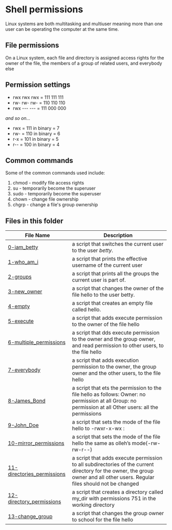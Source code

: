 # Shell permissions
Linux systems are both multitasking and multiuser meaning more than one user can be operating the computer at the same time.

## File permissions
On a Linux system, each file and directory is assigned access rights for the owner of the file, the members of a group of related users, and everybody else

## Permission settings
* rwx rwx rwx = 111 111 111
* rw- rw- rw- = 110 110 110
* rwx --- --- = 111 000 000

*and so on...*

* rwx = 111 in binary = 7
* rw- = 110 in binary = 6
* r-x = 101 in binary = 5
* r-- = 100 in binary = 4

## Common commands
Some of the common commands used include:

1. chmod - modify file access rights
2. su - temporarily become the superuser
3. sudo - temporarily become the superuser
4. chown - change file ownership
5. chgrp - change a file's group ownership

## Files in this folder

|File Name|Description|
|---------|-----------| 
|[0-iam_betty](0-iam_betty)|a script that switches the current user to the user *betty*.| 
|[1-who_am_i](1-who_am_i)|a script that prints the effective username of the current user| 
|[2-groups](2-groups)|a script that prints all the groups the current user is part of.| 
|[3-new_owner](3-new_owner)|a script that changes the owner of the file hello to the user betty.| 
|[4-empty](4-empty)|a script that creates an empty file called hello.| 
|[5-execute](5-execute)|a script that adds execute permission to the owner of the file hello | 
|[6-multiple_permissions](6-multiple_permissions)|a script that dds execute permission to the owner and the group owner, and read permission to other users, to the file hello | 
|[7-everybody](7-everybody)|a script that adds execution permission to the owner, the group owner and the other users, to the file hello| 
|[8-James_Bond](8-James_Bond)|a script that ets the permission to the file hello as follows:    Owner: no permission at all Group: no permission at all  Other users: all the permissions | 
|[9-John_Doe](9-John_Doe)|a script that sets the mode of the file hello to -rwxr-x-wx :| 
|[10-mirror_permissions](10-mirror_permissions)|a script that sets the mode of the file hello the same as olleh’s mode(-rw-rw-r--)| 
|[11-directories_permissions](11-directories_permissions)|a script that adds execute permission to all subdirectories of the current directory for the owner, the group owner and all other users. Regular files should not be changed| 
|[12-directory_permissions](12-directory_permissions)|a script that creates a directory called my_dir with permissions 751 in the working directory | 
|[13-change_group](13-change_group)|a script that changes the group owner to school for the file hello| 
